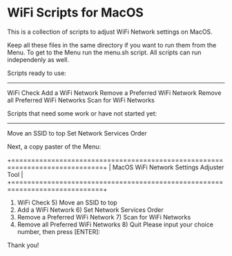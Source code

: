# WiFi Scripts for MacOS
This is a collection of scripts to adjust WiFi Network settings on MacOS. 

Keep all these files in the same directory if you want to run them from the Menu. 
To get to the Menu run the menu.sh script. All scripts can run independenly as well.

Scripts ready to use: 
- - - - - - - - - - -
WiFi Check
Add a WiFi Network
Remove a Preferred WiFi Network
Remove all Preferred WiFi Networks
Scan for WiFi Networks

Scripts that need some work or have not started yet:
- - - - - - - - - - - - - - - - - - - - - - - - - - 
Move an SSID to top
Set Network Services Order


Next, a copy paster of the Menu:

+=============================================================================+
| MacOS WiFi Network Settings Adjuster Tool                                   |
+=============================================================================+
1) WiFi Check			       5) Move an SSID to top
2) Add a WiFi Network		       6) Set Network Services Order
3) Remove a Preferred WiFi Network     7) Scan for WiFi Networks
4) Remove all Preferred WiFi Networks  8) Quit
Please input your choice number, then press [ENTER]:             



Thank you!


